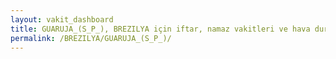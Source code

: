 ```yaml
---
layout: vakit_dashboard
title: GUARUJA_(S_P_), BREZILYA için iftar, namaz vakitleri ve hava durumu - ilçe/eyalet seç
permalink: /BREZILYA/GUARUJA_(S_P_)/
---
```


<script type="text/javascript">
  var GLOBAL_COUNTRY = 'BREZILYA';
  var GLOBAL_CITY = 'GUARUJA_(S_P_)';
  var GLOBAL_STATE = '';
  var lat = 72;
  var lon = 21;
</script>

